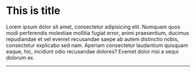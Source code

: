 # This is title
Lorem ipsum dolor sit amet, consectetur adipisicing elit. Numquam quos modi perferendis molestiae mollitia fugiat error, animi praesentium, ducimus repudiandae et vel eveniet recusandae saepe ab autem distinctio nobis, consectetur explicabo sed nam. Aperiam consectetur laudantium quisquam eaque, hic, incidunt odio recusandae dolores? Eveniet dolor nisi a sequi dolorum ex.

***
